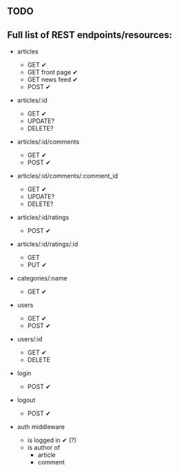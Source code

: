 TODO
----------

## Full list of REST endpoints/resources:

+ articles
    + GET ✔
    + GET front page ✔
    + GET news feed ✔
    + POST ✔
+ articles/:id
    + GET ✔
    + UPDATE?
    + DELETE?
+ articles/:id/comments
    + GET ✔
    + POST ✔
+ articles/:id/comments/:comment_id
    + GET ✔
    + UPDATE?
    + DELETE?
+ articles/:id/ratings
    + POST ✔
+ articles/:id/ratings/:id
    + GET
    + PUT ✔

+ categories/:name
    + GET ✔

+ users
    + GET ✔
    + POST ✔
+ users/:id
    + GET ✔
    + DELETE


+ login
    + POST ✔
+ logout
    + POST ✔
+ auth middleware
    + is logged in ✔ (?)
    + is author of
        + article
        + comment